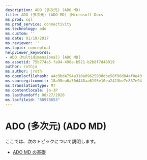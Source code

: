 ```yaml
---
description: ADO (多次元) (ADO MD)
title: ADO (多次元) (ADO MD) |Microsoft Docs
ms.prod: sql
ms.prod_service: connectivity
ms.technology: ado
ms.custom: ''
ms.date: 01/19/2017
ms.reviewer: ''
ms.topic: conceptual
helpviewer_keywords:
- ADO (Multidimensional) [ADO MD]
ms.assetid: 75b774a5-fa94-490a-b521-b2b8f7d48919
author: rothja
ms.author: jroth
ms.openlocfilehash: a4c9bd4794a310a0962593ddbe58f96d84af0e43
ms.sourcegitcommit: 18a98ea6a30d448aa6195e10ea2413be7e837e94
ms.translationtype: MT
ms.contentlocale: ja-JP
ms.lasthandoff: 08/27/2020
ms.locfileid: "88978653"
---
```

# <a name="ado-multidimensional-ado-md"></a>ADO (多次元) (ADO MD)
ここでは、次のトピックについて説明します。  
  
-   [ADO MD の基礎](./ado-md-fundamentals.md)